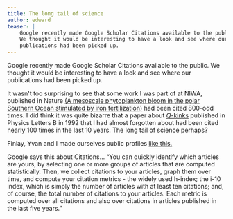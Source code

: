```yaml
---
title: The long tail of science
author: edward
teaser: |    
    Google recently made Google Scholar Citations available to the public.
    We thought it would be interesting to have a look and see where our
    publications had been picked up.
---
```

Google recently made Google Scholar Citations available to the public.
We thought it would be interesting to have a look and see where our
publications had been picked up.

It wasn't too surprising to see that some work I was part of at NIWA,
published in Nature [(A mesoscale phytoplankton bloom in the polar
Southern Ocean stimulated by iron
fertilization)](http://scholar.google.co.nz/citations?view_op=view_citation&hl=en&user=TQLMfvgAAAAJ&citation_for_view=TQLMfvgAAAAJ:u5HHmVD_uO8C)
had been cited 800-odd times. I did think it was quite bizarre that a
paper about
[<i>Q</i>-kinks](http://scholar.google.co.nz/citations?view_op=view_citation&hl=en&user=TQLMfvgAAAAJ&citation_for_view=TQLMfvgAAAAJ:mB3voiENLucC)
published in Physics Letters B in 1992 that I had almost forgotten
about had been cited nearly 100 times in the last 10 years. The long
tail of science perhaps?

Finlay, Yvan and I made ourselves public profiles [like
this.](http://scholar.google.co.nz/citations?user=TQLMfvgAAAAJ&hl=en)

Google says this about Citations... “You can quickly identify which
articles are yours, by selecting one or more groups of articles that
are computed statistically. Then, we collect citations to your
articles, graph them over time, and compute your citation metrics -
the widely used h-index; the i-10 index, which is simply the number of
articles with at least ten citations; and, of course, the total number
of citations to your articles. Each metric is computed over all
citations and also over citations in articles published in the last
five years.”
